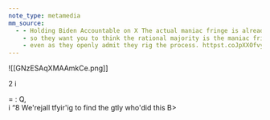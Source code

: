 ```yaml
---
note_type: metamedia
mm_source:
  - - Holding Biden Accountable on X The actual maniac fringe is already asleep at the wheel
    - so they want you to think the rational majority is the maniac fringe
    - even as they openly admit they rig the process. httpst.coJpXXOfvyG6  X.md
---
```


![[GNzESAqXMAAmkCe.png]]

2
i

= : Q, \
i “8 We'rejall tfyir'ig to find
the gtly who'did this B>


